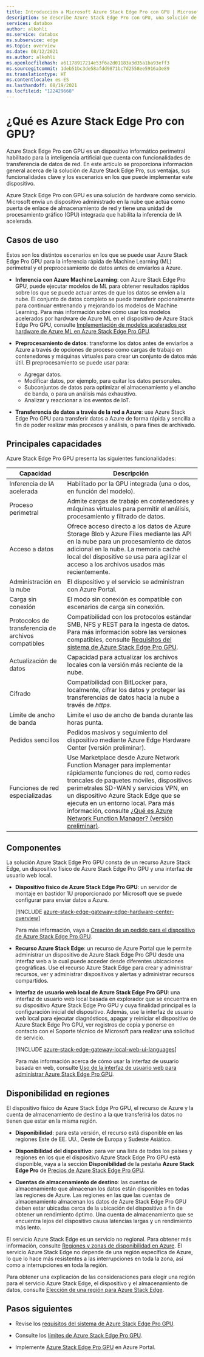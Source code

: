 ```yaml
---
title: Introducción a Microsoft Azure Stack Edge Pro con GPU | Microsoft Docs
description: Se describe Azure Stack Edge Pro con GPU, una solución de almacenamiento que usa un dispositivo físico para la transferencia a través de la red a Azure.
services: databox
author: alkohli
ms.service: databox
ms.subservice: edge
ms.topic: overview
ms.date: 08/12/2021
ms.author: alkohli
ms.openlocfilehash: a61178917214e53f6a2d01183a3d35a1ba93eff3
ms.sourcegitcommit: 1deb51bc3de58afdd9871bc7d2558ee5916a3e89
ms.translationtype: HT
ms.contentlocale: es-ES
ms.lasthandoff: 08/19/2021
ms.locfileid: "122429668"
---
```

# <a name="what-is-azure-stack-edge-pro-with-gpu"></a>¿Qué es Azure Stack Edge Pro con GPU?

Azure Stack Edge Pro con GPU es un dispositivo informático perimetral habilitado para la inteligencia artificial que cuenta con funcionalidades de transferencia de datos de red. En este artículo se proporciona información general acerca de la solución de Azure Stack Edge Pro, sus ventajas, sus funcionalidades clave y los escenarios en los que puede implementar este dispositivo.

Azure Stack Edge Pro con GPU es una solución de hardware como servicio. Microsoft envía un dispositivo administrado en la nube que actúa como puerta de enlace de almacenamiento de red y tiene una unidad de procesamiento gráfico (GPU) integrada que habilita la inferencia de IA acelerada. 

## <a name="use-cases"></a>Casos de uso

Estos son los distintos escenarios en los que se puede usar Azure Stack Edge Pro GPU para la inferencia rápida de Machine Learning (ML) perimetral y el preprocesamiento de datos antes de enviarlos a Azure.

- **Inferencia con Azure Machine Learning**: con Azure Stack Edge Pro GPU, puede ejecutar modelos de ML para obtener resultados rápidos sobre los que se puede actuar antes de que los datos se envíen a la nube. El conjunto de datos completo se puede transferir opcionalmente para continuar entrenando y mejorando los modelos de Machine Learning. Para más información sobre cómo usar los modelos acelerados por hardware de Azure ML en el dispositivo de Azure Stack Edge Pro GPU, consulte [Implementación de modelos acelerados por hardware de Azure ML en Azure Stack Edge Pro GPU](../machine-learning/how-to-deploy-fpga-web-service.md#deploy-to-a-local-edge-server).

- **Preprocesamiento de datos**: transforme los datos antes de enviarlos a Azure a través de opciones de proceso como cargas de trabajo en contenedores y máquinas virtuales para crear un conjunto de datos más útil. El preprocesamiento se puede usar para: 

    - Agregar datos.
    - Modificar datos, por ejemplo, para quitar los datos personales.
    - Subconjuntos de datos para optimizar el almacenamiento y el ancho de banda, o para un análisis más exhaustivo.
    - Analizar y reaccionar a los eventos de IoT. 

- **Transferencia de datos a través de la red a Azure**: use Azure Stack Edge Pro GPU para transferir datos a Azure de forma rápida y sencilla a fin de poder realizar más procesos y análisis, o para fines de archivado. 

## <a name="key-capabilities"></a>Principales capacidades

Azure Stack Edge Pro GPU presenta las siguientes funcionalidades:

|Capacidad |Descripción  |
|---------|---------|
|Inferencia de IA acelerada| Habilitado por la GPU integrada (una o dos, en función del modelo).|
|Proceso perimetral      |Admite cargas de trabajo en contenedores y máquinas virtuales para permitir el análisis, procesamiento y filtrado de datos. |
|Acceso a datos     | Ofrece acceso directo a los datos de Azure Storage Blob y Azure Files mediante las API en la nube para un procesamiento de datos adicional en la nube. La memoria caché local del dispositivo se usa para agilizar el acceso a los archivos usados más recientemente.|
|Administración en la nube     |El dispositivo y el servicio se administran con Azure Portal.  |
|Carga sin conexión     | El modo sin conexión es compatible con escenarios de carga sin conexión.|
|Protocolos de transferencia de archivos compatibles      | Compatibilidad con los protocolos estándar SMB, NFS y REST para la ingesta de datos. <br> Para más información sobre las versiones compatibles, consulte [Requisitos del sistema de Azure Stack Edge Pro GPU](azure-stack-edge-system-requirements.md).|
|Actualización de datos     | Capacidad para actualizar los archivos locales con la versión más reciente de la nube.|
|Cifrado    | Compatibilidad con BitLocker para, localmente, cifrar los datos y proteger las transferencias de datos hacia la nube a través de *https*.|
|Límite de ancho de banda| Limite el uso de ancho de banda durante las horas punta.|
|Pedidos sencillos| Pedidos masivos y seguimiento del dispositivo mediante Azure Edge Hardware Center (versión preliminar).|
|Funciones de red especializadas|Use Marketplace desde Azure Network Function Manager para implementar rápidamente funciones de red, como redes troncales de paquetes móviles, dispositivos perimetrales SD-WAN y servicios VPN, en un dispositivo Azure Stack Edge que se ejecuta en un entorno local. Para más información, consulte [¿Qué es Azure Network Function Manager? (versión preliminar)](../network-function-manager/overview.md).|

<!--|ExpressRoute | Added security through ExpressRoute. Use peering configuration where traffic from local devices to the cloud storage endpoints travels over the ExpressRoute. For more information, see [ExpressRoute overview](../expressroute/expressroute-introduction.md).|-->

## <a name="components"></a>Componentes

La solución Azure Stack Edge Pro GPU consta de un recurso Azure Stack Edge, un dispositivo físico de Azure Stack Edge Pro GPU y una interfaz de usuario web local.

* **Dispositivo físico de Azure Stack Edge Pro GPU**: un servidor de montaje en bastidor 1U proporcionado por Microsoft que se puede configurar para enviar datos a Azure.

    [!INCLUDE [azure-stack-edge-gateway-edge-hardware-center-overview](../../includes/azure-stack-edge-gateway-edge-hardware-center-overview.md)]    

    Para más información, vaya a [Creación de un pedido para el dispositivo de Azure Stack Edge Pro GPU](azure-stack-edge-gpu-deploy-prep.md#create-a-new-resource).
    
* **Recurso Azure Stack Edge**: un recurso de Azure Portal que le permite administrar un dispositivo de Azure Stack Edge Pro GPU desde una interfaz web a la cual puede acceder desde diferentes ubicaciones geográficas. Use el recurso Azure Stack Edge para crear y administrar recursos, ver y administrar dispositivos y alertas y administrar recursos compartidos.  
   

* **Interfaz de usuario web local de Azure Stack Edge Pro GPU**: una interfaz de usuario web local basada en explorador que se encuentra en su dispositivo Azure Stack Edge Pro GPU y cuya finalidad principal es la configuración inicial del dispositivo. Además, use la interfaz de usuario web local para ejecutar diagnósticos, apagar y reiniciar el dispositivo de Azure Stack Edge Pro GPU, ver registros de copia y ponerse en contacto con el Soporte técnico de Microsoft para realizar una solicitud de servicio.

    [!INCLUDE [azure-stack-edge-gateway-local-web-ui-languages](../../includes/azure-stack-edge-gateway-local-web-ui-languages.md)]
    
    Para más información acerca de cómo usar la interfaz de usuario basada en web, consulte [Uso de la interfaz de usuario web para administrar Azure Stack Edge Pro GPU](azure-stack-edge-manage-access-power-connectivity-mode.md).

## <a name="region-availability"></a>Disponibilidad en regiones

El dispositivo físico de Azure Stack Edge Pro GPU, el recurso de Azure y la cuenta de almacenamiento de destino a la que transferirá los datos no tienen que estar en la misma región.

- **Disponibilidad**: para esta versión, el recurso está disponible en las regiones Este de EE. UU., Oeste de Europa y Sudeste Asiático.

- **Disponibilidad del dispositivo**: para ver una lista de todos los países y regiones en los que el dispositivo Azure Stack Edge Pro GPU está disponible, vaya a la sección **Disponibilidad** de la pestaña **Azure Stack Edge Pro** de [Precios de Azure Stack Edge Pro GPU](https://azure.microsoft.com/pricing/details/azure-stack/edge/#azureStackEdgePro).
    
- **Cuentas de almacenamiento de destino**: las cuentas de almacenamiento que almacenan los datos están disponibles en todas las regiones de Azure. Las regiones en las que las cuentas de almacenamiento almacenan los datos de Azure Stack Edge Pro GPU deben estar ubicadas cerca de la ubicación del dispositivo a fin de obtener un rendimiento óptimo. Una cuenta de almacenamiento que se encuentra lejos del dispositivo causa latencias largas y un rendimiento más lento.

El servicio Azure Stack Edge es un servicio no regional. Para obtener más información, consulte [Regiones y zonas de disponibilidad en Azure](../availability-zones/az-overview.md). El servicio Azure Stack Edge no depende de una región específica de Azure, lo que lo hace más resistentes a las interrupciones en toda la zona, así como a interrupciones en toda la región.

Para obtener una explicación de las consideraciones para elegir una región para el servicio Azure Stack Edge, el dispositivo y el almacenamiento de datos, consulte [Elección de una región para Azure Stack Edge](azure-stack-edge-gpu-regions.md).

## <a name="next-steps"></a>Pasos siguientes

- Revise los [requisitos del sistema de Azure Stack Edge Pro GPU](azure-stack-edge-gpu-system-requirements.md).

- Consulte los [límites de Azure Stack Edge Pro GPU](azure-stack-edge-limits.md).

- Implemente [Azure Stack Edge Pro GPU](azure-stack-edge-gpu-deploy-prep.md) en Azure Portal.
